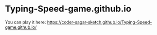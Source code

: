 # Typing-Speed-game.github.io
You can play it here:  https://coder-sagar-sketch.github.io/Typing-Speed-game.github.io/

